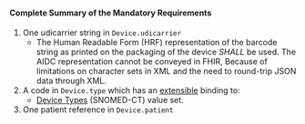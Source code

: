 #### Complete Summary of the Mandatory Requirements

1.  One udicarrier string in `Device.udicarrier`
    -   The Human Readable Form (HRF) representation of the barcode string as printed on the packaging of the device *SHALL* be used. The AIDC representation cannot be conveyed in FHIR, Because of limitations on character sets in XML and the need to round-trip JSON data through XML.
1.  A code in `Device.type` which has an [extensible](http://build.fhir.org/terminologies.html#extensible) binding to:
    -   [Device Types] (SNOMED-CT) value set.
1.  One patient reference in `Device.patient`

  [Device Types]: http://build.fhir.org/Valueset-device-kind.html
